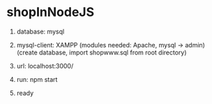 # shopInNodeJS

1. database:
mysql

2. mysql-client: XAMPP
(modules needed: Apache, mysql -> admin)
(create database, import shopwww.sql from root directory)

3. url:
localhost:3000/

4. run:
npm start

5. ready
